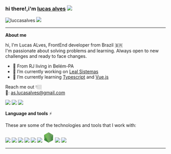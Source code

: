 ### hi there!,i'm [lucas alves](https://luccasalves.github.io/) <img src="https://raw.githubusercontent.com/kaueMarques/kaueMarques/master/hi.gif" width="30px">
<div>
<img  height="180em" src="https://github-readme-stats.vercel.app/api?username=luccasalves&show_icons=true&theme=dracula" alt="luccasalves"/> 
<img height="180em" src="https://github-readme-stats.vercel.app/api/top-langs/?username=luccasalves&&layout=compact&theme=dracula"(https://github.com/luccasalves/github-readme-stats)>
</div>
<hr>

  **About me**
  
  hi, I'm Lucas ALves, FrontEnd developer from Brazil 🇧🇷
  <br>
  I'm passionate about solving problems and learning. Always open to new challenges and ready to face changes.
  <br>
  
  - 📍 From RJ living in Belém-PA
  - 🔭 I’m currently working on [Leal Sistemas](https://br.linkedin.com/company/lealsistemas)
  - 🌱 I’m currently learning [Typescript](https://www.typescriptlang.org/) and [Vue.js](https://vuejs.org/)
  
   Reach me out 👇🏼
   <br>
   📨: as.lucasalves@gmail.com
  <div>
    <a href="" target="_blank"><img src="https://img.icons8.com/color/38/000000/linkedin.png"/></a>
    <a href="" target="_blank"><img src="https://img.icons8.com/fluent/38/000000/instagram-new.png"/></a>
    <a href="" target="_blank"><img src="https://img.icons8.com/color/38/000000/codepen.png"/></a>
  </div>

**Language and tools** ⚡

These are some of the technologies and tools that I work with:

<div>
  <img src="https://img.icons8.com/color/32/000000/javascript--v1.png"/>
  <img src="https://img.icons8.com/color/32/000000/typescript.png"/>
  <img src="https://img.icons8.com/color/32/000000/html-5--v1.png"/>
  <img src="https://img.icons8.com/color/32/000000/css3.png"/>
  <img src="https://img.icons8.com/color/32/000000/vue-js.png"/>
  <img src="https://v0-17.quasar-framework.org/images/quasar-logo-big.png" width="32px">
  <img src="https://raw.githubusercontent.com/github/explore/80688e429a7d4ef2fca1e82350fe8e3517d3494d/topics/nodejs/nodejs.png" width="32px">
  <img src="https://cdn.iconscout.com/icon/free/png-256/firebase-1-282796.png" width="32px">
  
  <img src="https://img.icons8.com/color/32/000000/sass.png"/>
</div>
<hr>



   
 
